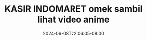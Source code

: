 --- 
title: "KASIR INDOMARET omek sambil lihat video anime"
description: "   video bokep KASIR INDOMARET omek sambil lihat video anime yandex   baru"
date: 2024-06-08T22:06:05-08:00
file_code: "zyndwhmyb69j"
draft: false
cover: "1m3nxjq2jfowrae9.jpg"
tags: ["KASIR", "INDOMARET", "omek", "sambil", "lihat", "video", "anime", "bokep-indo", "bokep-viral", "bokep-ig"]
length: 723
fld_id: "1391164"
foldername: ".HijabKasir18Video"
categories: [".HijabKasir18Video"]
views: 72
---